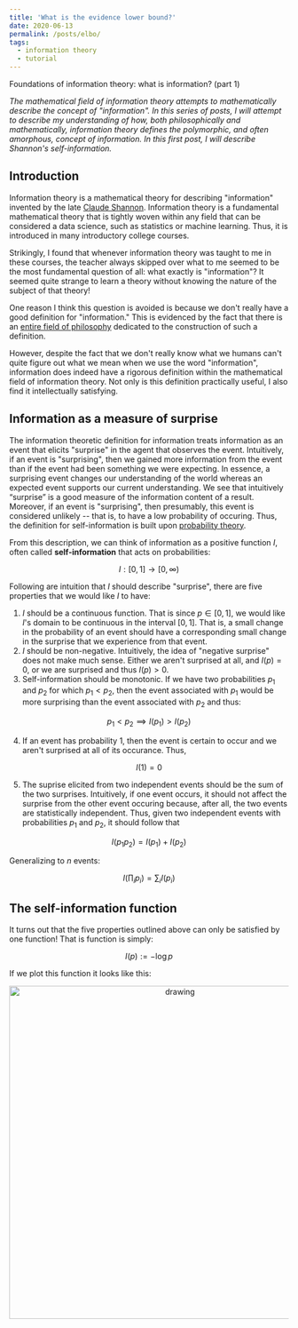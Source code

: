 ```yaml
---
title: 'What is the evidence lower bound?'
date: 2020-06-13
permalink: /posts/elbo/
tags:
  - information theory
  - tutorial
---
```


Foundations of information theory: what is information? (part 1)

*The mathematical field of information theory attempts to mathematically describe the concept of "information". In this series of posts, I will attempt to describe my understanding of how, both philosophically and mathematically, information theory defines the polymorphic, and often amorphous, concept of information. In this first post, I will describe Shannon's self-information.*

Introduction
---------------

Information theory is a mathematical theory for describing "information" invented by the late [Claude Shannon](https://en.wikipedia.org/wiki/Claude_Shannon). Information theory is a fundamental mathematical theory that is tightly woven within any field that can be considered a data science, such as statistics or machine learning. Thus, it is introduced in many introductory college courses. 

Strikingly, I found that whenever information theory was taught to me in these courses, the teacher always skipped over what to me seemed to be the most fundamental question of all: what exactly is "information"?  It seemed quite strange to learn a theory without knowing the nature of the subject of that theory!

One reason I think this question is avoided is because we don't really have a good definition for "information." This is evidenced by the fact that there is an [entire field of philosophy](https://plato.stanford.edu/entries/information/) dedicated to the construction of such a definition.

However, despite the fact that we don't really know what we humans can't quite figure out what we mean when we use the word "information", information does indeed have a rigorous definition within the mathematical field of information theory. Not only is this definition practically useful, I also find it intellectually satisfying.

Information as a measure of surprise
-----------------

The information theoretic definition for information treats information as an event that elicits "surprise" in the agent that observes the event.  Intuitively, if an event is "surprising", then we gained more information from the event than if the event had been something we were expecting. In essence, a surprising event changes our understanding of the world whereas an expected event supports our current understanding. We see that intuitively “surprise” is a good measure of the information content of a result. Moreover, if an event is "surprising", then presumably, this event is considered unlikely -- that is, to have a low probability of occuring. Thus, the definition for self-information is built upon [probability theory](https://mbernste.github.io/posts/measure_theory_1/).

From this description, we can think of information as a positive function $I$, often called **self-information** that acts on probabilities:

$$I : [0,1] \rightarrow [0,\infty)$$

Following are intuition that $I$ should describe "surprise", there are five properties that we would like $I$ to have:
1. $I$ should be a continuous function. That is since $p \in [0, 1]$, we would like $I$'s domain to be continuous in the interval $[0,1]$. That is, a small change in the probability of an event should have a corresponding small change in the surprise that we experience from that event.
2. $I$ should be non-negative. Intuitively, the idea of "negative surprise" does not make much sense. Either we aren't surprised at all, and $I(p) = 0$, or we are surprised and thus $I(p) > 0$.
3. Self-information should be monotonic. If we have two probabilities $p_1$ and $p_2$ for which $p_1 < p_2$, then the event associated with $p_1$ would be more surprising than the event associated with $p_2$ and thus:

$$p_1 < p_2 \implies I(p_1) > I(p_2)$$

4. If an event has probability 1, then the event is certain to occur and we aren't surprised at all of its occurance. Thus, 

$$I(1) = 0$$

5. The suprise elicited from two independent events should be the sum of the two surprises. Intuitively, if one event occurs, it should not affect the surprise from the other event occuring because, after all, the two events are statistically independent. Thus, given two independent events with probabilities $p_1$ and $p_2$, it should follow that

$$I(p_1p_2) = I(p_1) + I(p_2)$$

Generalizing to $n$ events:

$$I(\prod_i p_i) = \sum_i I(p_i)$$

The self-information function
-----------------

It turns out that the five properties outlined above can only be satisfied by one function! That is function is simply:

$$I(p) := -\log p$$

If we plot this function it looks like this:

<center><img src="https://raw.githubusercontent.com/mbernste/mbernste.github.io/master/images/selfInfo.png" alt="drawing" width="600"/></center>
